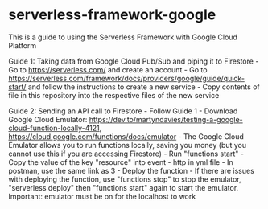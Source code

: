 # serverless-framework-google

This is a guide to using the Serverless Framework with Google Cloud Platform

Guide 1: Taking data from Google Cloud Pub/Sub and piping it to Firestore
      - Go to https://serverless.com/ and create an account
      - Go to https://serverless.com/framework/docs/providers/google/guide/quick-start/ and follow the instructions to create a new service
      - Copy contents of file in this repository into the respective files of the new service

Guide 2: Sending an API call to Firestore
      - Follow Guide 1
      - Download Google Cloud Emulator: https://dev.to/martyndavies/testing-a-google-cloud-function-locally-4121, https://cloud.google.com/functions/docs/emulator
      - The Google Cloud Emulator allows you to run functions locally, saving you money (but you cannot use this if you are accessing Firestore)
      - Run "functions start"
      - Copy the value of the key "resource" into event - http in yml file
      - In postman, use the same link as 3
      - Deploy the function
      - If there are issues with deploying the function, use "functions stop" to stop the emulator, "serverless deploy" then "functions start" again to start the emulator. Important: emulator must be on for the localhost to work

